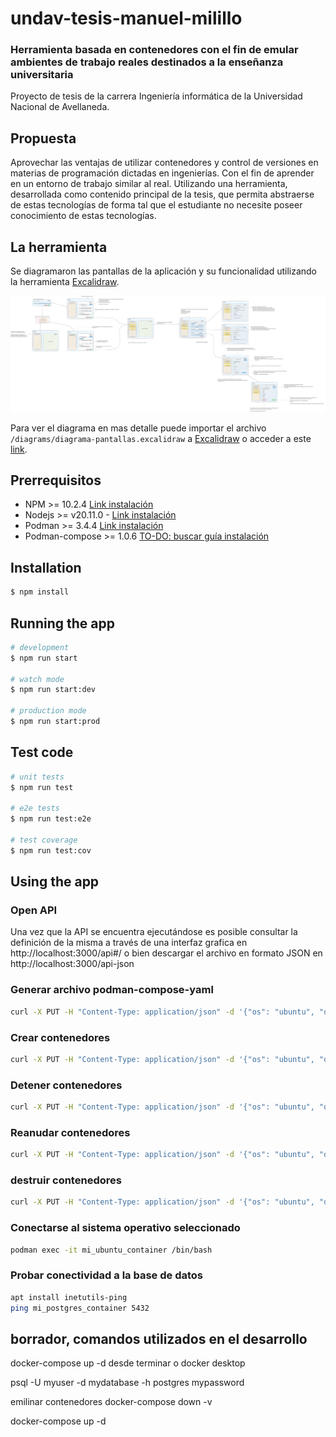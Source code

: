# undav-tesis-manuel-milillo

### Herramienta basada en contenedores con el fin de emular ambientes de trabajo reales destinados a la enseñanza universitaria

 Proyecto de tesis de la carrera Ingeniería informática de la Universidad Nacional de Avellaneda.

## Propuesta

Aprovechar las ventajas de utilizar contenedores y control de versiones en materias de programación dictadas en ingenierías. Con el fin de aprender en un entorno de trabajo similar al real. Utilizando una herramienta, desarrollada como contenido principal de la tesis, que permita abstraerse de estas tecnologías de forma tal que el estudiante no necesite poseer conocimiento de estas tecnologías.


## La herramienta

Se diagramaron las pantallas de la aplicación y su funcionalidad utilizando la herramienta [Excalidraw](https://excalidraw.com). 

![Diagrama](/images/diagrama-pantallas.svg)

Para ver el diagrama en mas detalle puede importar el archivo `/diagrams/diagrama-pantallas.excalidraw` a [Excalidraw](https://excalidraw.com) o acceder a este [link](https://excalidraw.com/#json=utYk9w-Lt_lDz0vpjlv6j,tRiqt-LgAY7Is0AQR3Wu0w).


## Prerrequisitos


* NPM >= 10.2.4 [Link instalación](https://docs.npmjs.com/downloading-and-installing-node-js-and-npm)
* Nodejs >= v20.11.0 - [Link instalación](https://nodejs.org/en/download/package-manager)
* Podman >= 3.4.4 [Link instalación](https://podman.io/docs/installation)
* Podman-compose >= 1.0.6 [TO-DO: buscar guía instalación]()


## Installation

```bash
$ npm install
```

## Running the app

```bash
# development
$ npm run start

# watch mode
$ npm run start:dev

# production mode
$ npm run start:prod
```

## Test code

```bash
# unit tests
$ npm run test

# e2e tests
$ npm run test:e2e

# test coverage
$ npm run test:cov
```

## Using the app

### Open API

Una vez que la API se encuentra ejecutándose es posible consultar la definición de la misma a través de una interfaz grafica en http://localhost:3000/api#/ o bien descargar el archivo en formato JSON en http://localhost:3000/api-json

### Generar archivo podman-compose-yaml

```bash
curl -X PUT -H "Content-Type: application/json" -d '{"os": "ubuntu", "db": "postgres"}' http://localhost:3000/yaml-generator
```

### Crear contenedores

```bash
curl -X PUT -H "Content-Type: application/json" -d '{"os": "ubuntu", "db": "postgres"}' http://localhost:3000/yaml-generator
```

### Detener contenedores

```bash
curl -X PUT -H "Content-Type: application/json" -d '{"os": "ubuntu", "db": "postgres"}' http://localhost:3000/yaml-generator
```

### Reanudar contenedores

```bash
curl -X PUT -H "Content-Type: application/json" -d '{"os": "ubuntu", "db": "postgres"}' http://localhost:3000/yaml-generator
```

### destruir contenedores

```bash
curl -X PUT -H "Content-Type: application/json" -d '{"os": "ubuntu", "db": "postgres"}' http://localhost:3000/yaml-generator
```



### Conectarse al sistema operativo seleccionado 

```bash
podman exec -it mi_ubuntu_container /bin/bash
```

### Probar conectividad a la base de datos 

```bash
apt install inetutils-ping
ping mi_postgres_container 5432
```








## borrador, comandos utilizados en el desarrollo

docker-compose up -d
desde terminar o docker desktop

psql -U myuser -d mydatabase -h postgres
mypassword

emilinar contenedores
docker-compose down -v

docker-compose up -d
